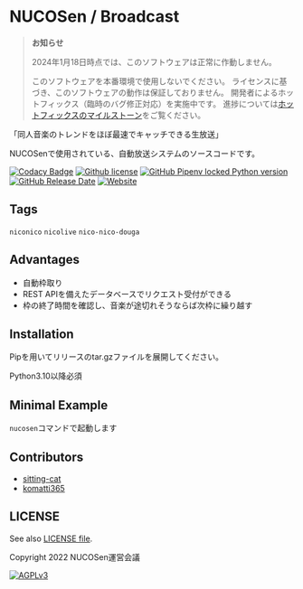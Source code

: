 # NUCOSen / Broadcast

> **お知らせ**
> 
> 2024年1月18日時点では、このソフトウェアは正常に作動しません。
> 
> このソフトウェアを本番環境で使用しないでください。
> ライセンスに基づき、このソフトウェアの動作は保証しておりません。
> 開発者によるホットフィックス（臨時のバグ修正対応）を実施中です。
> 進捗については[ホットフィックスのマイルストーン](https://github.com/nucosen/broadcast/milestone/12)をご覧ください。

<!-- # Short Description -->

「同人音楽のトレンドをほぼ最速でキャッチできる生放送」

NUCOSenで使用されている、自動放送システムのソースコードです。

<!-- # Badges -->

[![Codacy Badge](https://app.codacy.com/project/badge/Grade/f26d74df081e4aa4ac231f1d149c5619)](https://www.codacy.com/gh/nucosen/broadcast/dashboard?utm_source=github.com&amp;utm_medium=referral&amp;utm_content=nucosen/broadcast&amp;utm_campaign=Badge_Grade)
[![Github license](https://img.shields.io/github/license/nucosen/broadcast)](https://github.com/nucosen/broadcast/blob/main/LICENSE)
[![GitHub Pipenv locked Python version](https://img.shields.io/github/pipenv/locked/python-version/nucosen/broadcast)](https://github.com/nucosen/broadcast/blob/main/Pipfile)
[![GitHub Release Date](https://img.shields.io/github/release-date/nucosen/broadcast)](https://github.com/nucosen/broadcast/releases/latest)
[![Website](https://img.shields.io/website?down_color=red&down_message=offline&up_color=success&up_message=online&url=https%3A%2F%2Fwww.nucosen.live%2F)](https://www.nucosen.live/)

## Tags

`niconico` `nicolive` `nico-nico-douga`

## Advantages

-   自動枠取り
-   REST APIを備えたデータベースでリクエスト受付ができる
-   枠の終了時間を確認し、音楽が途切れそうならば次枠に繰り越す

## Installation

Pipを用いてリリースのtar.gzファイルを展開してください。

Python3.10以降必須

## Minimal Example

`nucosen`コマンドで起動します

## Contributors

-   [sitting-cat](https://github.com/sitting-cat)
-   [komatti365](https://github.com/komatti365)

## LICENSE

See also [LICENSE file](https://github.com/nucosen/broadcast/blob/main/LICENSE).

Copyright 2022 NUCOSen運営会議

[![AGPLv3](https://github.com/nucosen/broadcast/blob/main/docs/AGPLv3.png)](https://github.com/nucosen/broadcast/blob/main/LICENSE)

<!-- CREATED_BY_LEADYOU_README_GENERATOR -->
